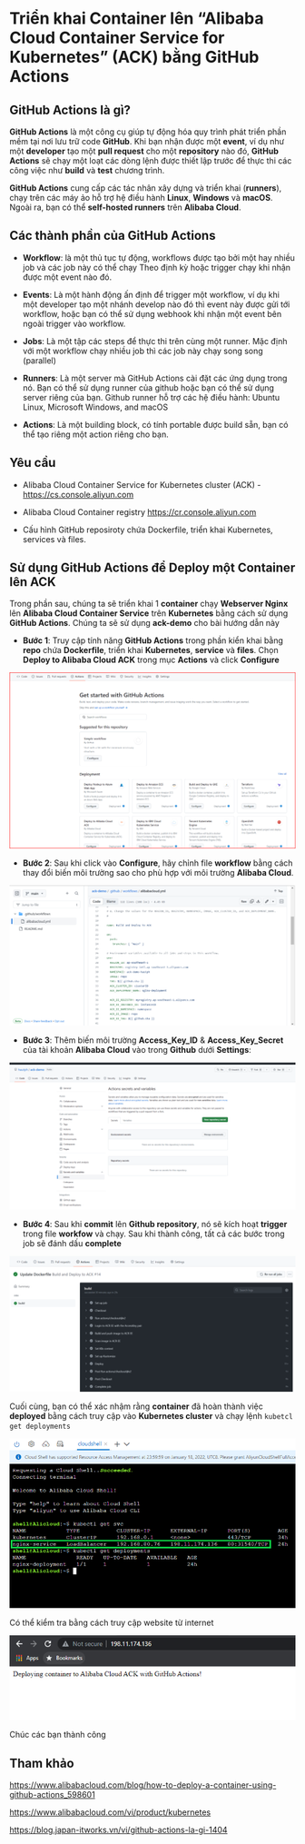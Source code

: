 # Triển khai Container lên “Alibaba Cloud Container Service for Kubernetes” (ACK) bằng GitHub  Actions

## GitHub Actions là gì?

**GitHub Actions** là một công cụ giúp tự động hóa quy trình phát triển phần mềm tại nơi lưu trữ code **GitHub**. Khi bạn nhận được một **event**, ví dụ như một **developer** tạo một **pull request** cho một **repository** nào đó, **GitHub Actions** sẽ chạy một loạt các dòng lệnh được thiết lập trước để thực thi các công việc như **build** và **test** chương trình.

**GitHub Actions** cung cấp các tác nhân xây dựng và triển khai (**runners**), chạy trên các máy ảo hỗ trợ hệ điều hành **Linux**, **Windows** và **macOS**. Ngoài ra, bạn có thể **self-hosted runners** trên **Alibaba Cloud**.

## Các thành phần của GitHub Actions

- **Workflow**: là một thủ tục tự động, workflows được tạo bởi một hay nhiều job và các job này có thể chạy Theo định kỳ hoặc trigger chạy khi nhận được một event nào đó. 

- **Events**: Là một hành động ấn định để trigger một workflow, ví dụ khi một developer tạo một nhánh develop nào đó thì event này được gửi tới workflow, hoặc bạn có thể sử dụng webhook khi nhận một event bên ngoài trigger vào workflow.

- **Jobs**: Là một tập các steps để thực thi trên cùng một runner. Mặc định với một workflow chạy nhiều job thì các job này chạy song song (parallel) 

- **Runners**: Là một server mà GitHub Actions cài đặt các ứng dụng trong nó. Bạn có thể sử dụng runner của github hoặc bạn có thể sử dụng server riêng của bạn. Github runner hỗ trợ các hệ điều hành: Ubuntu Linux, Microsoft Windows, and macOS

- **Actions**: Là một building block, có tính portable được build sẵn,  bạn có thể tạo riêng một action riêng cho bạn. 

## Yêu cầu

- Alibaba Cloud Container Service for Kubernetes cluster (ACK) - https://cs.console.aliyun.com 

- Alibaba Cloud Container registry https://cr.console.aliyun.com

- Cấu hình GitHub reposiroty chứa Dockerfile, triển khai Kubernetes, services và files.

## Sử dụng GitHub Actions để Deploy một Container lên ACK

Trong phần sau, chúng ta sẽ triển khai 1 **container** chạy **Webserver Nginx** lên **Alibaba Cloud Container Service** trên **Kubernetes** bằng cách sử dụng **GitHub Actions**. Chúng ta sẽ sử dụng **ack-demo** cho bài hướng dẫn này

- **Bước 1**: Truy cập tính năng **GitHub Actions** trong phần kiển khai bằng **repo** chứa **Dockerfile**, triển khai **Kubernetes**, **service** và **files**. Chọn **Deploy to Alibaba Cloud ACK** trong mục **Actions** và click **Configure**

![GitHub Actions](/Image/GitHub-Actions01.png)

- **Bước 2**: Sau khi click vào **Configure**, hãy chỉnh file **workflow** bằng cách thay đổi biến môi trường sao cho phù hợp với môi trường **Alibaba Cloud**.

![GitHub Actions](/Image/GitHub-Actions02.png)

- **Bước 3**: Thêm biến môi trường **Access_Key_ID** & **Access_Key_Secret** của tài khoản **Alibaba Cloud** vào trong **Github** dưới **Settings**:

![GitHub Actions](/Image/GitHub-Actions03.png)

- **Bước 4**: Sau khi **commit** lên **Github repository**, nó sẽ kích hoạt **trigger** trong file **workfow** và chạy. Sau khi thành công, tất cả các bước trong job sẽ đánh dấu **complete**

![GitHub Actions](/Image/GitHub-Actions04.png)

Cuối cùng, bạn có thể xác nhậm rằng **container** đã hoàn thành việc **deployed** bằng cách truy cập vào **Kubernetes cluster** và chạy lệnh `kubetcl get deployments`

![GitHub Actions](/Image/GitHub-Actions05.png)

Có thể kiểm tra bằng cách truy cập website từ internet

![GitHub Actions](/Image/GitHub-Actions06.png)

Chúc các bạn thành công

## Tham khảo

https://www.alibabacloud.com/blog/how-to-deploy-a-container-using-github-actions_598601

https://www.alibabacloud.com/vi/product/kubernetes 

https://blog.japan-itworks.vn/vi/github-actions-la-gi-1404
